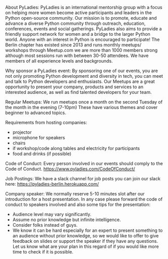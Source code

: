 About PyLadies:
PyLadies is an international mentorship group with a focus on helping more women become active participants and leaders in the Python open-source community. Our mission is to promote, educate and advance a diverse Python community through outreach, education, conferences, events and social gatherings. PyLadies also aims to provide a friendly support network for women and a bridge to the larger Python world. Anyone with an interest in Python is encouraged to participate! The Berlin chapter has existed since 2013 and runs monthly meetups/ workshops through Meetup.com we are more than 1000 members strong although most sessions run with between 30-50 attendees. We have members of all experience levels and backgrounds.

Why sponsor a PyLadies event:
By sponsoring one of our events, you are not only promoting Python development and diversity in tech, you can meet and talk to Python developers and enthusiasts. Our Meetups are a great opportunity to present your company, products and services to an interested audience, as well as find talented developers for your team.

Regular Meetups:
We run meetups once a month on the second Tuesday of the month in the evening (7-10pm) These have various themes and cover beginner to advanced topics.

Requirements from hosting companies:
 * projector
 * microphone for speakers
 * chairs
 * if workshop/code along tables and electricity for participants
 * food and drinks (if possible)

Code of Conduct:
Every person involved in our events should comply to the Code of Conduct.
https://www.pyladies.com/CodeOfConduct/

Job Postings:
We have a slack channel for job posts you can join our slack here: https://pyladies-berlin.herokuapp.com/

Company speaker:
We normally reserve 5-10 minutes slot after our introduction for a host presentation. In any case please forward the code of conduct to speakers involved and also some tips for the presentation:
   - Audience level may vary significantly.
   - Assume no prior knowledge but infinite intelligence.
   - Consider folks instead of guys.
   - We  know it can be hard especially for an expert to present something to an audience without prior knowledge, so we would like to offer to give feedback on slides or support the speaker if they have any questions.
Let us know what are your plan in this regard of if you would like more time to check if it is possible.